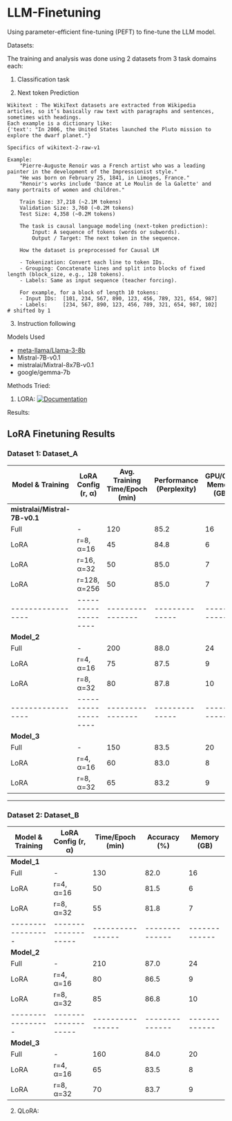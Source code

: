 # LLM-Finetuning

Using parameter-efficient fine-tuning (PEFT) to fine-tune the LLM model.

Datasets:

The training and analysis was done using 2 datasets from 3 task domains each:
1. Classification task

2. Next token Prediction
```
Wikitext : The WikiText datasets are extracted from Wikipedia articles, so it’s basically raw text with paragraphs and sentences, sometimes with headings.
Each example is a dictionary like:
{'text': "In 2006, the United States launched the Pluto mission to explore the dwarf planet."}

Specifics of wikitext-2-raw-v1

Example:
    "Pierre-Auguste Renoir was a French artist who was a leading painter in the development of the Impressionist style."
    "He was born on February 25, 1841, in Limoges, France."
    "Renoir's works include 'Dance at Le Moulin de la Galette' and many portraits of women and children."

    Train Size: 37,218 (~2.1M tokens)
    Validation Size: 3,760 (~0.2M tokens)
    Test Size: 4,358 (~0.2M tokens)

    The task is causal language modeling (next-token prediction):
        Input: A sequence of tokens (words or subwords).
        Output / Target: The next token in the sequence.

    How the dataset is preprocessed for Causal LM

    - Tokenization: Convert each line to token IDs.
    - Grouping: Concatenate lines and split into blocks of fixed length (block_size, e.g., 128 tokens).
    - Labels: Same as input sequence (teacher forcing).
    
    For example, for a block of length 10 tokens:
    - Input IDs:  [101, 234, 567, 890, 123, 456, 789, 321, 654, 987]
    - Labels:     [234, 567, 890, 123, 456, 789, 321, 654, 987, 102]  # shifted by 1
```

3. Instruction following


Models Used
- [meta-llama/Llama-3-8b](https://huggingface.co/meta-llama/Llama-2-7b)
- Mistral-7B-v0.1
- mistralai/Mixtral-8x7B-v0.1
- google/gemma-7b


Methods Tried:

1. LORA: [![Documentation](https://img.shields.io/badge/docs-online-blue.svg)](https://saurabhiit2007.github.io/LLM-Finetuning/)

Results:
## LoRA Finetuning Results

### Dataset 1: Dataset_A

| Model & Training              | LoRA Config (r, α) | Avg. Training Time/Epoch (min) | Performance (Perplexity)   | GPU/CPU Memory (GB) |
|-------------------------------|-------------------|---------------------------------|--------------|---------------------|
| **mistralai/Mistral-7B-v0.1** |                   |                                 |              |                     |
| Full                          | -                 | 120                             | 85.2         | 16                  |
| LoRA                          | r=8, α=16         | 45                              | 84.8         | 6                   |
| LoRA                          | r=16, α=32        | 50                              | 85.0         | 7                   |
| LoRA                          | r=128, α=256      | 50                              | 85.0         | 7                   |
|-----------------|-------------------|----------------|--------------|-------------|
| **Model_2**     |                   |                |              |             |
| Full            | -                 | 200            | 88.0         | 24          |
| LoRA            | r=4, α=16         | 75             | 87.5         | 9           |
| LoRA            | r=8, α=32         | 80             | 87.8         | 10          |
|-----------------|-------------------|----------------|--------------|-------------|
| **Model_3**     |                   |                |              |             |
| Full            | -                 | 150            | 83.5         | 20          |
| LoRA            | r=4, α=16         | 60             | 83.0         | 8           |
| LoRA            | r=8, α=32         | 65             | 83.2         | 9           |

---

### Dataset 2: Dataset_B

| Model & Training | LoRA Config (r, α) | Time/Epoch (min) | Accuracy (%) | Memory (GB) |
|-----------------|-------------------|----------------|--------------|-------------|
| **Model_1**     |                   |                |              |             |
| Full            | -                 | 130            | 82.0         | 16          |
| LoRA            | r=4, α=16         | 50             | 81.5         | 6           |
| LoRA            | r=8, α=32         | 55             | 81.8         | 7           |
|-----------------|-------------------|----------------|--------------|-------------|
| **Model_2**     |                   |                |              |             |
| Full            | -                 | 210            | 87.0         | 24          |
| LoRA            | r=4, α=16         | 80             | 86.5         | 9           |
| LoRA            | r=8, α=32         | 85             | 86.8         | 10          |
|-----------------|-------------------|----------------|--------------|-------------|
| **Model_3**     |                   |                |              |             |
| Full            | -                 | 160            | 84.0         | 20          |
| LoRA            | r=4, α=16         | 65             | 83.5         | 8           |
| LoRA            | r=8, α=32         | 70             | 83.7         | 9           |


2. QLoRA:

